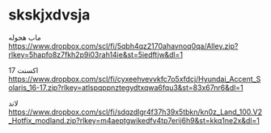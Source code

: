 # skskjxdvsja

ماب هجوله
https://www.dropbox.com/scl/fi/5qbh4qz2170ahavnoq0qa/Alley.zip?rlkey=5hapfo8z7fkh2p9i03rah14ie&st=5iedftjw&dl=1



اكسنت 17
https://www.dropbox.com/scl/fi/cyxeehvevvkfc7o5xfdcj/Hyundai_Accent_Solaris_16-17.zip?rlkey=atlspqppnztegydtxqwa6fqu3&st=83x67nr6&dl=1


لاند
https://www.dropbox.com/scl/fi/sdqzdlgr4f37h39x5tbkn/kn0z_Land_100.V2_Hotfix_modland.zip?rlkey=m4aeptgwikedfv4tp7erij6h9&st=kkq1ne2x&dl=1
